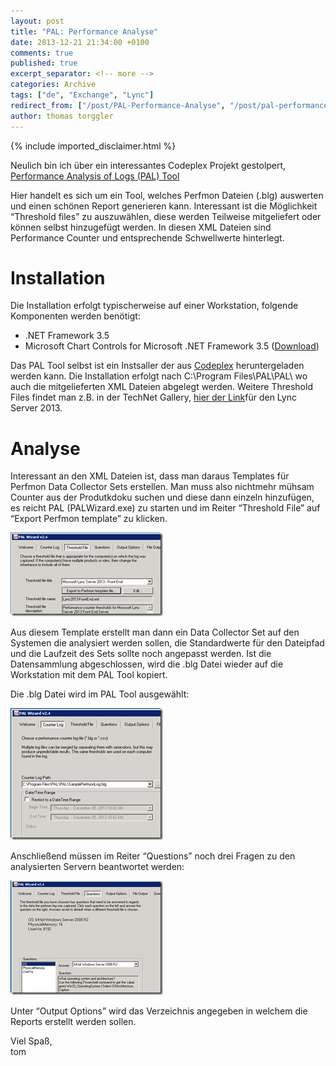 ```yaml
---
layout: post
title: "PAL: Performance Analyse"
date: 2013-12-21 21:34:00 +0100
comments: true
published: true
excerpt_separator: <!-- more -->
categories: Archive
tags: ["de", "Exchange", "Lync"]
redirect_from: ["/post/PAL-Performance-Analyse", "/post/pal-performance-analyse"]
author: thomas torggler
---
```

<!-- more -->
{% include imported_disclaimer.html %}
<p>Neulich bin ich über ein interessantes Codeplex Projekt gestolpert, <a href="http://pal.codeplex.com/">Performance Analysis of Logs (PAL) Tool</a></p>  <p>Hier handelt es sich um ein Tool, welches Perfmon Dateien (.blg) auswerten und einen schönen Report generieren kann. Interessant ist die Möglichkeit “Threshold files” zu auszuwählen, diese werden Teilweise mitgeliefert oder können selbst hinzugefügt werden. In diesen XML Dateien sind Performance Counter und entsprechende Schwellwerte hinterlegt.</p>  <h1>Installation</h1>  <p>Die Installation erfolgt typischerweise auf einer Workstation, folgende Komponenten werden benötigt:</p>  <ul>   <li>.NET Framework 3.5</li>    <li>Microsoft Chart Controls for Microsoft .NET Framework 3.5 (<a href="http://www.microsoft.com/en-us/download/details.aspx?id=14422">Download</a>)</li> </ul>  <p>Das PAL Tool selbst ist ein Instsaller der aus <a href="http://pal.codeplex.com/">Codeplex</a> heruntergeladen werden kann. Die Installation erfolgt nach C:\Program Files\PAL\PAL\ wo auch die mitgelieferten XML Dateien abgelegt werden. Weitere Threshold Files findet man z.B. in der TechNet Gallery, <a href="http://gallery.technet.microsoft.com/Lync-Server-2013-Threshold-fdf898c9">hier der Link</a>für den Lync Server 2013.</p>  <h1>Analyse</h1>  <p>Interessant an den XML Dateien ist, dass man daraus Templates für Perfmon Data Collector Sets erstellen. Man muss also nichtmehr mühsam Counter aus der Produtkdoku suchen und diese dann einzeln hinzufügen, es reicht PAL (PALWizard.exe) zu starten und im Reiter “Threshold File” auf “Export Perfmon template” zu klicken.</p>  <p><a href="/assets/image_611.png"><img title="image" style="border-top: 0px; border-right: 0px; border-bottom: 0px; border-left: 0px; display: inline" border="0" alt="image" src="/assets/image_thumb_609.png" width="244" height="134" /></a>&#160;</p>  <p>Aus diesem Template erstellt man dann ein Data Collector Set auf den Systemen die analysiert werden sollen, die Standardwerte für den Dateipfad und die Laufzeit des Sets sollte noch angepasst werden. Ist die Datensammlung abgeschlossen, wird die .blg Datei wieder auf die Workstation mit dem PAL Tool kopiert.</p>  <p>Die .blg Datei wird im PAL Tool ausgewählt:</p>  <p><a href="/assets/image_612.png"><img title="image" style="border-top: 0px; border-right: 0px; border-bottom: 0px; border-left: 0px; display: inline" border="0" alt="image" src="/assets/image_thumb_610.png" width="244" height="211" /></a> </p>  <p>Anschließend müssen im Reiter “Questions” noch drei Fragen zu den analysierten Servern beantwortet werden:</p>  <p><a href="/assets/image_613.png"><img title="image" style="border-top: 0px; border-right: 0px; border-bottom: 0px; border-left: 0px; display: inline" border="0" alt="image" src="/assets/image_thumb_611.png" width="244" height="183" /></a> </p>  <p></p>  <p></p>  <p>Unter “Output Options” wird das Verzeichnis angegeben in welchem die Reports erstellt werden sollen.</p>  <p>Viel Spaß,   <br />tom</p>
